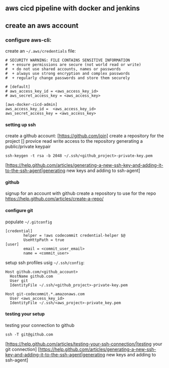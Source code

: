 ## aws cicd pipeline with docker and jenkins

## create an aws account

### configure aws-cli:

create an `~/.aws/credentials` file:
```
# SECURITY WARNING: FILE CONTAINS SENSITIVE INFORMATION
#  + ensure permissions are secure (not world read or write)
#  + do not use shared accounts, names or passwords
#  + always use strong encryption and complex passwords
#  + regularly change passwords and store them securely

# [default]
# aws_access_key_id = <aws_access_key_id>
# aws_secret_access_key = <aws_access_key>

[aws-docker-cicd-admin]
aws_access_key_id =  <aws_access_key_id>
aws_secret_access_key = <aws_access_key>
```

#### setting up ssh

create a github account: [https://github.com/join]
create a repository for the project []
provice read write access to the repository
generating a public/private keypair
```
ssh-keygen -t rsa -b 2048 ~/.ssh/<github_project>-private-key.pem
```

[https://help.github.com/articles/generating-a-new-ssh-key-and-adding-it-to-the-ssh-agent|generating new keys and adding to ssh-agent]

#### github

signup for an account with github
create a repository to use for the repo
https://help.github.com/articles/create-a-repo/

#### configure git

populate `~/.gitconfig`
```
[credential]
        helper = !aws codecommit credential-helper $@
        UseHttpPath = true
[user]
        email = <commit_user_email>
        name = <commit_user>
```

setup ssh profiles usig `~/.ssh/config`:
```
Host github.com/<github_account>
  HostName github.com
  User git
  IdentityFile ~/.ssh/<github_project>-private-key.pem

Host git-codecommit.*.amazonaws.com
  User <aws_access_key_id>
  IdentityFile ~/.ssh/<aws_project>-private_key.pem
```

#### testing your setup

testing your connection to github
```
ssh -T git@github.com
```
[https://help.github.com/articles/testing-your-ssh-connection/|testing your git connection]
[https://help.github.com/articles/generating-a-new-ssh-key-and-adding-it-to-the-ssh-agent|generating new keys and adding to ssh-agent]
